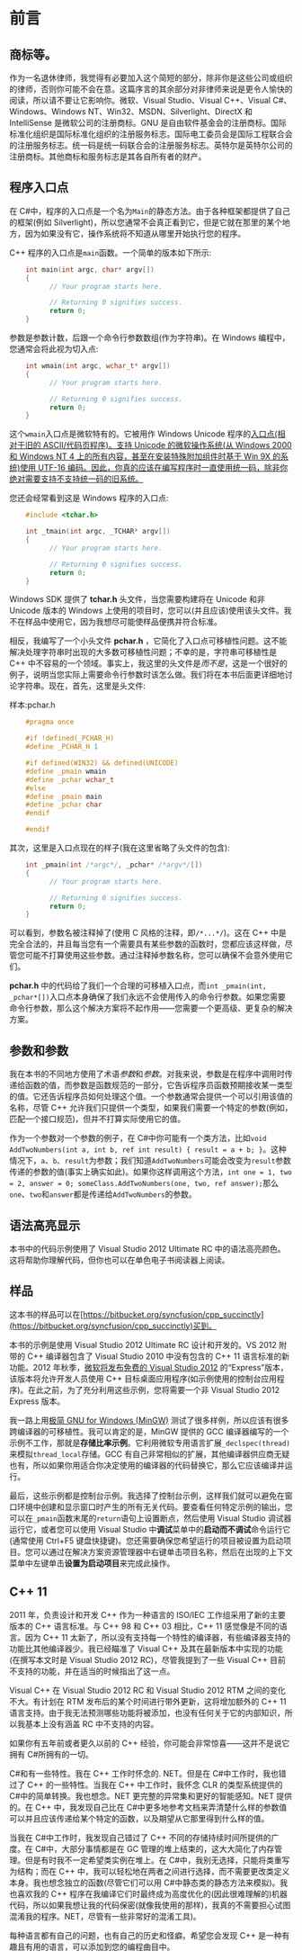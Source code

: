# 前言

## 商标等。

作为一名退休律师，我觉得有必要加入这个简短的部分，除非你是这些公司或组织的律师，否则你可能不会在意。这篇序言的其余部分对非律师来说是更令人愉快的阅读，所以请不要让它影响你。微软、Visual Studio、Visual C++、Visual C#、Windows、Windows NT、Win32、MSDN、Silverlight、DirectX 和 IntelliSense 是微软公司的注册商标。GNU 是自由软件基金会的注册商标。国际标准化组织是国际标准化组织的注册服务标志。国际电工委员会是国际工程联合会的注册服务标志。统一码是统一码联合会的注册服务标志。英特尔是英特尔公司的注册商标。其他商标和服务标志是其各自所有者的财产。

## 程序入口点

在 C#中，程序的入口点是一个名为`Main`的静态方法。由于各种框架都提供了自己的框架(例如 Silverlight)，所以您通常不会真正看到它，但是它就在那里的某个地方，因为如果没有它，操作系统将不知道从哪里开始执行您的程序。

C++ 程序的入口点是`main`函数。一个简单的版本如下所示:

```cpp
    int main(int argc, char* argv[])
    {
          // Your program starts here.

          // Returning 0 signifies success.
          return 0;
    }

```

参数是参数计数，后跟一个命令行参数数组(作为字符串)。在 Windows 编程中，您通常会将此视为切入点:

```cpp
    int wmain(int argc, wchar_t* argv[])
    {
          // Your program starts here.

          // Returning 0 signifies success.
          return 0;
    }

```

这个`wmain`入口点是微软特有的。它被用作 Windows Unicode 程序的[入口点(相对于旧的 ASCII/代码页程序)。支持 Unicode 的微软操作系统(从 Windows 2000 和 Windows NT 4 上的所有内容，甚至在安装特殊附加组件时基于 Win 9X 的系统)使用 UTF-16 编码。因此，你真的应该在编写程序时一直使用统一码，除非你绝对需要支持不支持统一码的旧系统。](http://msdn.microsoft.com/en-us/library/6wd819wh(VS.110).aspx)

您还会经常看到这是 Windows 程序的入口点:

```cpp
    #include <tchar.h>

    int _tmain(int argc, _TCHAR* argv[])
    {
          // Your program starts here.

          // Returning 0 signifies success.
          return 0;
    }

```

Windows SDK 提供了 **tchar.h** 头文件，当您需要构建将在 Unicode 和非 Unicode 版本的 Windows 上使用的项目时，您可以(并且应该)使用该头文件。我不在样品中使用它，因为我想尽可能使样品便携并符合标准。

相反，我编写了一个小头文件 **pchar.h** ，它简化了入口点可移植性问题。这不能解决处理字符串时出现的大多数可移植性问题；不幸的是，字符串可移植性是 C++ 中不容易的一个领域。事实上，我这里的头文件是*而不是*，这是一个很好的例子，说明当您实际上需要命令行参数时该怎么做。我们将在本书后面更详细地讨论字符串。现在，首先，这里是头文件:

样本:pchar.h

```cpp
    #pragma once

    #if !defined(_PCHAR_H)
    #define _PCHAR_H 1

    #if defined(WIN32) && defined(UNICODE)
    #define _pmain wmain
    #define _pchar wchar_t
    #else
    #define _pmain main
    #define _pchar char
    #endif

    #endif

```

其次，这里是入口点现在的样子(我在这里省略了头文件的包含):

```cpp
    int _pmain(int /*argc*/, _pchar* /*argv*/[])
    {
          // Your program starts here.

          // Returning 0 signifies success.
          return 0;
    }

```

可以看到，参数名被注释掉了(使用 C 风格的注释，即`/*...*/`)。这在 C++ 中是完全合法的，并且每当您有一个需要具有某些参数的函数时，您都应该这样做，尽管您可能不打算使用这些参数。通过注释掉参数名称，您可以确保不会意外使用它们。

**pchar.h** 中的代码给了我们一个合理的可移植入口点，而`int _pmain(int, _pchar*[])`入口点本身确保了我们永远不会使用传入的命令行参数。如果您需要命令行参数，那么这个解决方案将不起作用——您需要一个更高级、更复杂的解决方案。

## 参数和参数

我在本书的不同地方使用了术语*参数*和*参数*。对我来说，参数是在程序中调用时传递给函数的值，而参数是函数规范的一部分，它告诉程序员函数预期接收某一类型的值。它还告诉程序员如何处理这个值。一个参数通常会提供一个可以引用该值的名称，尽管 C++ 允许我们只提供一个类型，如果我们需要一个特定的参数(例如，匹配一个接口规范)，但并不打算实际使用它的值。

作为一个参数对一个参数的例子，在 C#中你可能有一个类方法，比如`void AddTwoNumbers(int a, int b, ref int result) { result = a + b; }`。这种情况下，`a`、`b`、`result`为参数；我们知道`AddTwoNumbers`可能会改变为`result`参数传递的参数的值(事实上确实如此)。如果你这样调用这个方法，`int one = 1, two = 2, answer = 0; someClass.AddTwoNumbers(one, two, ref answer);`那么`one`、`two`和`answer`都是传递给`AddTwoNumbers`的参数。

## 语法高亮显示

本书中的代码示例使用了 Visual Studio 2012 Ultimate RC 中的语法高亮颜色。这将帮助你理解代码，但你也可以在单色电子书阅读器上阅读。

## 样品

这本书的样品可以在[https://bitbucket.org/syncfusion/cpp_succinctly](https://bitbucket.org/syncfusion/cpp_succinctly)买到。

本书的示例是使用 Visual Studio 2012 Ultimate RC 设计和开发的。VS 2012 附带的 C++ 编译器包含了 Visual Studio 2010 中没有包含的 C++ 11 语言标准的新功能。2012 年秋季，[微软将发布免费的 Visual Studio 2012](http://blogs.msdn.com/b/visualstudio/archive/2012/06/08/visual-studio-express-2012-for-windows-desktop.aspx) 的“Express”版本，该版本将允许开发人员使用 C++ 目标桌面应用程序(如示例使用的控制台应用程序)。在此之前，为了充分利用这些示例，您将需要一个非 Visual Studio 2012 Express 版本。

我一路上用[极简 GNU for Windows (MinGW)](http://mingw.org/) 测试了很多样例，所以应该有很多跨编译器的可移植性。我可以肯定的是，MinGW 提供的 GCC 编译器编写的一个示例不工作，那就是**存储比率示例**。它利用微软专用语言扩展`_declspec(thread)`来模拟`thread_local`存储。GCC 有自己非常相似的扩展，其他编译器供应商无疑也有，所以如果你用适合你决定使用的编译器的代码替换它，那么它应该编译并运行。

最后，这些示例都是控制台示例。我选择了控制台示例，这样我们就可以避免在窗口环境中创建和显示窗口时产生的所有无关代码。要查看任何特定示例的输出，您可以在`_pmain`函数末尾的`return`语句上设置断点，然后使用 Visual Studio 调试器运行它，或者您可以使用 Visual Studio 中**调试**菜单中的**启动而不调试**命令运行它(通常使用 Ctrl+F5 键盘快捷键)。您还需要确保您希望运行的项目被设置为启动项目。您可以通过在解决方案资源管理器中右键单击项目名称，然后在出现的上下文菜单中左键单击**设置为启动项目**来完成此操作。

## C++ 11

2011 年，负责设计和开发 C++ 作为一种语言的 ISO/IEC 工作组采用了新的主要版本的 C++ 语言标准。与 C++ 98 和 C++ 03 相比，C++ 11 感觉像是不同的语言。因为 C++ 11 太新了，所以没有支持每一个特性的编译器，有些编译器支持的功能比其他编译器少。我已经瞄准了 Visual C++ 及其在最新版本中实现的功能(在撰写本文时是 Visual Studio 2012 RC)，尽管我提到了一些 Visual C++ 目前不支持的功能，并在适当的时候指出了这一点。

Visual C++ 在 Visual Studio 2012 RC 和 Visual Studio 2012 RTM 之间的变化不大。有计划在 RTM 发布后的某个时间进行带外更新，这将增加额外的 C++ 11 语言支持。由于我无法预测哪些功能将被添加，也没有任何关于它的内部知识，所以我基本上没有涵盖 RC 中不支持的内容。

如果你有五年前或者更久以前的 C++ 经验，你可能会非常惊喜——这并不是说它拥有 C#所拥有的一切。

C#和有一些特性。我在 C++ 工作时怀念的. NET。但是在 C#中工作时，我也错过了 C++ 的一些特性。当我在 C++ 中工作时，我怀念 CLR 的类型系统提供的 C#中的简单转换。我也想念。NET 更完整的异常集和更好的智能感知。NET 提供的。在 C++ 中，我发现自己比在 C#中更多地参考文档来弄清楚什么样的参数值可以并且应该传递给某个特定的函数，以及期望从它那里得到什么样的值。

当我在 C#中工作时，我发现自己错过了 C++ 不同的存储持续时间所提供的广度。在 C#中，大部分事情都是在 GC 管理的堆上结束的，这大大简化了内存管理。但是有时我不一定希望类实例在堆上。在 C#中，我别无选择，只能将类重写为结构；而在 C++ 中，我可以轻松地在两者之间进行选择，而不需要更改类定义本身。我也想念独立的函数(尽管它们可以用 C#中静态类的静态方法来模拟)。我也喜欢我的 C++ 程序在我编译它们时最终成为高度优化的(因此很难理解的)机器代码，所以如果我想让我的代码保密(就像我使用的那样)，我真的不需要担心试图混淆我的程序。NET，尽管有一些非常好的混淆工具)。

每种语言都有自己的问题，也有自己的历史和怪癖。希望您会发现 C++ 是一种有趣且有用的语言，可以添加到您的编程曲目中。